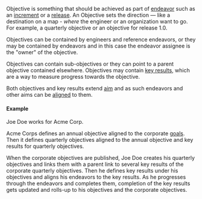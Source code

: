 Objective is something that should be achieved as part of [endeavor](Endeavor.html) such as an [increment](Increment.html) or a [release](Release.html).
An Objective sets the direction — like a destination on a map - _where_ the engineer or an organization want to go.
For example, a quarterly objective or an objective for release 1.0.

Objectives can be contained by engineers and reference endeavors, or they may be contained by endeavors and in this case the endeavor assignee is the "owner" of the objective.

Objectives can contain sub-objectives or they can point to a parent objective contained elsewhere. 
Objectives may contain [key results](KeyResult.html), which are a way to measure progress towards the objective.

Both objectives and key results extend [aim](Aim.html) and as such endeavors and other aims can be [aligned](Alignment.html) to them.

#### Example

Joe Doe works for Acme Corp. 

Acme Corps defines an annual objective aligned to the corporate [goals](Goal.html). 
Then it defines quarterly objectives aligned to the annual objective and key results for quarterly objectives.

When the corporate objectives are published, Joe Doe creates his quarterly objectives and links them with a parent link to several key results of the corporate quarterly objectives.
Then he defines key results under his objectives and aligns his endeavors to the key results. 
As he progresses through the endeavors and completes them, completion of the key results gets updated and rolls-up to his objectives and the corporate objectives.
